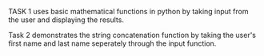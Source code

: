 
TASK 1 uses basic mathematical functions in python by taking input from the user and displaying the results.

Task 2 demonstrates the string concatenation function by taking the user's first name and last name seperately through the input function.
